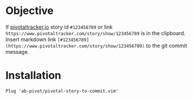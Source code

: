 # Objective

If [pivotaltracker.io](https://pivotaltracker.io) story id `#123456789` or link `https://www.pivotaltracker.com/story/show/123456789` is in the clipboard.
Insert markdown link `[#123456789](https://www.pivotaltracker.com/story/show/123456789)` to the git commit message.

# Installation

```vim
Plug 'ab-pivot/pivotal-story-to-commit.vim'
```
